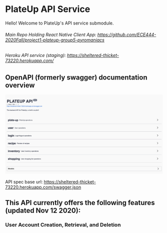 # PlateUp API Service

Hello! Welcome to PlateUp's API service submodule.

###### Main Repo Holding React Native Client App: https://github.com/ECE444-2020Fall/project1-plateup-group5-pyromaniacs

###### Heroku API service (staging): https://sheltered-thicket-73220.herokuapp.com/

## OpenAPI (formerly swagger) documentation overview 
![Swagger routes overview](documentation/swagger_routes.png "Swagger Routes Overview")

API spec base url: https://sheltered-thicket-73220.herokuapp.com/swagger.json

## This API currently offers the following features (updated Nov 12 2020):

### User Account Creation, Retrieval, and Deletion

